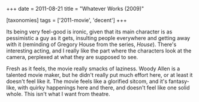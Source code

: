 +++
date = 2011-08-21
title = "Whatever Works (2009)"

[taxonomies]
tags = ['2011-movie', 'decent']
+++

Its being very feel-good is ironic, given that its main character is as
pessimistic a guy as it gets, insulting people everywhere and getting
away with it (reminding of Gregory House from the series, *House*).
There\'s interesting acting, and I really like the part where the
characters look at the camera, perplexed at what they are supposed to
see.

Fresh as it feels, the movie really smacks of laziness. Woody Allen is a
talented movie maker, but he didn\'t really put much effort here, or at
least it doesn\'t feel like it. The movie feels like a glorified sitcom,
and it\'s fantasy-like, with quirky happenings here and there, and
doesn\'t feel like one solid whole. This isn\'t what I want from
theatre.
